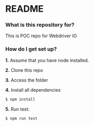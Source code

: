 # README #

### What is this repository for? ###

This is POC repo for Webdriver IO

### How do I get set up? ###

**1.** Assume that you have node installed.

**2.** Clone this repo

**3.** Access the folder

**4.** Install all dependencies
```sh
$ npm install
```

**5.** Run test:
```sh
$ npm run test
```
